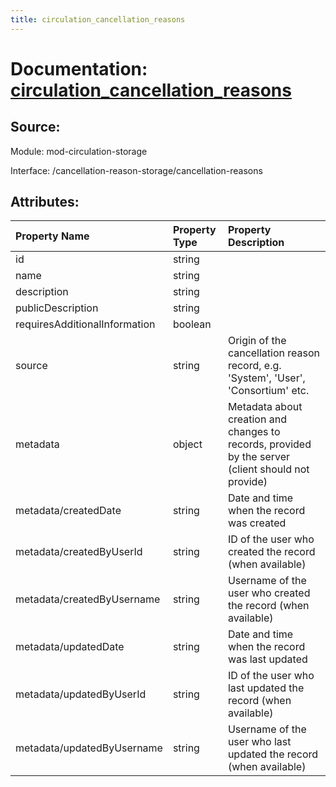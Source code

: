 ```yaml
---
title: circulation_cancellation_reasons
---
```

# Documentation: [circulation_cancellation_reasons](circulation_cancellation_reasons.md)

## Source:

Module: mod-circulation-storage

Interface: /cancellation-reason-storage/cancellation-reasons

## Attributes:

| Property Name                 | Property Type   | Property Description                                                                               |
|:------------------------------|:----------------|:---------------------------------------------------------------------------------------------------|
| id                            | string          |                                                                                                    |
| name                          | string          |                                                                                                    |
| description                   | string          |                                                                                                    |
| publicDescription             | string          |                                                                                                    |
| requiresAdditionalInformation | boolean         |                                                                                                    |
| source                        | string          | Origin of the cancellation reason record, e.g. 'System', 'User', 'Consortium' etc.                 |
| metadata                      | object          | Metadata about creation and changes to records, provided by the server (client should not provide) |
| metadata/createdDate          | string          | Date and time when the record was created                                                          |
| metadata/createdByUserId      | string          | ID of the user who created the record (when available)                                             |
| metadata/createdByUsername    | string          | Username of the user who created the record (when available)                                       |
| metadata/updatedDate          | string          | Date and time when the record was last updated                                                     |
| metadata/updatedByUserId      | string          | ID of the user who last updated the record (when available)                                        |
| metadata/updatedByUsername    | string          | Username of the user who last updated the record (when available)                                  |

